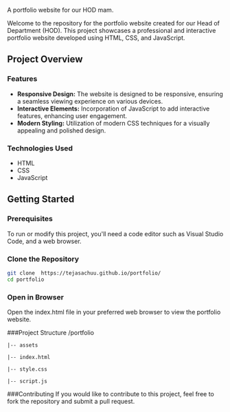 
A portfolio website for our HOD mam.


Welcome to the repository for the portfolio website created for our Head of Department (HOD). This project showcases a professional and interactive portfolio website developed using HTML, CSS, and JavaScript.

## Project Overview

### Features

- **Responsive Design:** The website is designed to be responsive, ensuring a seamless viewing experience on various devices.
- **Interactive Elements:** Incorporation of JavaScript to add interactive features, enhancing user engagement.
- **Modern Styling:** Utilization of modern CSS techniques for a visually appealing and polished design.

### Technologies Used

- HTML
- CSS
- JavaScript

## Getting Started

### Prerequisites

To run or modify this project, you'll need a code editor such as Visual Studio Code, and a web browser.



### Clone the Repository

```bash
git clone  https://tejasachuu.github.io/portfolio/
cd portfolio
```
### Open in Browser
Open the index.html file in your preferred web browser to view the portfolio website.

###Project Structure
/portfolio 
```
|-- assets

|-- index.html

|-- style.css

|-- script.js
```
###Contributing
If you would like to contribute to this project, feel free to fork the repository and submit a pull request.
